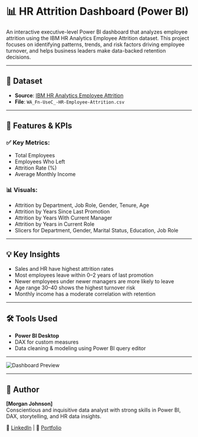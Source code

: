 # 📊 HR Attrition Dashboard (Power BI)

An interactive executive-level Power BI dashboard that analyzes employee attrition using the IBM HR Analytics Employee Attrition dataset. This project focuses on identifying patterns, trends, and risk factors driving employee turnover, and helps business leaders make data-backed retention decisions.

---

## 📁 Dataset
- **Source**: [IBM HR Analytics Employee Attrition](https://www.kaggle.com/datasets/pavansubhasht/ibm-hr-analytics-attrition-dataset)
- **File**: `WA_Fn-UseC_-HR-Employee-Attrition.csv`

---

## 📌 Features & KPIs

### ✅ Key Metrics:
- Total Employees
- Employees Who Left
- Attrition Rate (%)
- Average Monthly Income

### 📊 Visuals:
- Attrition by Department, Job Role, Gender, Tenure, Age
- Attrition by Years Since Last Promotion
- Attrition by Years With Current Manager
- Attrition by Years in Current Role
- Slicers for Department, Gender, Marital Status, Education, Job Role

---

## 💡 Key Insights

- Sales and HR have highest attrition rates
- Most employees leave within 0–2 years of last promotion
- Newer employees under newer managers are more likely to leave
- Age range 30–40 shows the highest turnover risk
- Monthly income has a moderate correlation with retention

---

## 🛠️ Tools Used
- **Power BI Desktop**
- DAX for custom measures
- Data cleaning & modeling using Power BI query editor
---

![Dashboard Preview](dashboard-preview.png)

---

## 👤 Author
**[Morgan Johnson]**  
Conscientious and inquisitive data analyst with strong skills in Power BI, DAX, storytelling, and HR data insights.

📎 [LinkedIn](https://www.linkedin.com/in/morgan-johnson-8218b2177/) | 📂 [Portfolio](https://https://data-analysis-by-morgan.super.site/)
